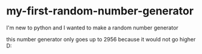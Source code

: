 # my-first-random-number-generator
I'm new to python and I wanted to make a random number generator

this number generator only goes up to 2956 because it would not go higher D:
